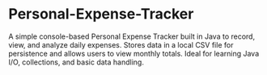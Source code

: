 # Personal-Expense-Tracker
A simple console-based Personal Expense Tracker built in Java to record, view, and analyze daily expenses. Stores data in a local CSV file for persistence and allows users to view monthly totals. Ideal for learning Java I/O, collections, and basic data handling.
